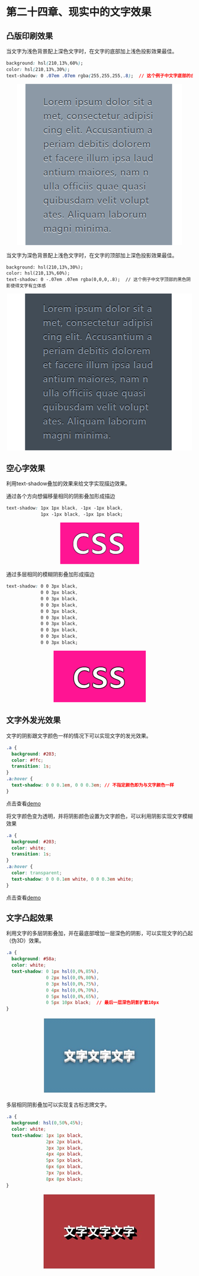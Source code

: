 # 第二十四章、现实中的文字效果
## 凸版印刷效果
当文字为浅色背景配上深色文字时，在文字的底部加上浅色投影效果最佳。
```css
background: hsl(210,13%,60%);
color: hsl(210,13%,30%);
text-shadow: 0 .07em .07em rgba(255,255,255,.8);  // 这个例子中文字底部的白色阴影使得文字有立体感
```
<div align=center><img src="../../img/css-secret/24/1.png"></div>  

当文字为深色背景配上浅色文字时，在文字的顶部加上深色投影效果最佳。
```
background: hsl(210,13%,30%);
color: hsl(210,13%,60%);
text-shadow: 0 -.07em .07em rgba(0,0,0,.8);  // 这个例子中文字顶部的黑色阴影使得文字有立体感
```
<div align=center><img src="../../img/css-secret/24/2.png"></div>  

## 空心字效果
利用text-shadow叠加的效果来给文字实现描边效果。

通过各个方向想偏移量相同的阴影叠加形成描边
```css
text-shadow: 1px 1px black, -1px -1px black,
             1px -1px black, -1px 1px black;
```
<div align=center><img src="../../img/css-secret/24/3.png"></div>  


通过多层相同的模糊阴影叠加形成描边
```css
text-shadow: 0 0 3px black,
             0 0 3px black,
             0 0 3px black,
             0 0 3px black,
             0 0 3px black,
             0 0 3px black,
             0 0 3px black,
             0 0 3px black,
             0 0 3px black,
             0 0 3px black;
```
<div align=center><img src="../../img/css-secret/24/4.png"></div>  

## 文字外发光效果
文字的阴影跟文字颜色一样的情况下可以实现文字的发光效果。
```css
.a {
  background: #203;
  color: #ffc;
  transition: 1s;
}
.a:hover {
  text-shadow: 0 0 0.1em, 0 0 0.3em; // 不指定颜色即为与文字颜色一样
}
```
点击查看[demo](https://codesandbox.io/s/nostalgic-germain-39wlx)  

将文字颜色变为透明，并将阴影颜色设置为文字颜色，可以利用阴影实现文字模糊效果
```css
.a {
  background: #203;
  color: white;
  transition: 1s;
}
.a:hover {
  color: transparent;
  text-shadow: 0 0 0.1em white, 0 0 0.3em white;
}
```
点击查看[demo](https://codesandbox.io/s/keen-sinoussi-7fj7m)
## 文字凸起效果
利用文字的多层阴影叠加，并在最底部增加一层深色的阴影，可以实现文字的凸起（伪3D）效果。
```css
.a {
  background: #58a;
  color: white;
  text-shadow: 0 1px hsl(0,0%,85%),
               0 2px hsl(0,0%,80%),
               0 3px hsl(0,0%,75%),
               0 4px hsl(0,0%,70%),
               0 5px hsl(0,0%,65%),
               0 5px 10px black;  // 最后一层深色阴影扩散10px
}
```
<div align=center><img src="../../img/css-secret/24/5.png"></div>  

多层相同阴影叠加可以实现复古标志牌文字。
```css
.a {
  background: hsl(0,50%,45%);
  color: white;
  text-shadow: 1px 1px black,
               2px 2px black,
               3px 3px black,
               4px 4px black,
               5px 5px black,
               6px 6px black,
               7px 7px black,
               8px 8px black;
}
```
<div align=center><img src="../../img/css-secret/24/6.png"></div>  
